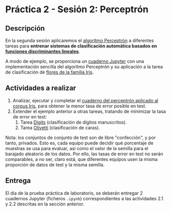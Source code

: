 # Práctica 2 - Sesión 2: Perceptrón

## Descripción

En la segunda sesión aplicaremos el [algoritmo Perceptrón](../../Teo/T3:%20Aprendizaje%20Supervisado:%20regresión%20logística/T3.2a%20Algoritmo%20Perceptrón.ipynb) a diferentes tareas para **entrenar sistemas de clasificación automática basados en [funciones discriminantes lineales](../../Teo/T3:%20Aprendizaje%20Supervisado:%20regresión%20logística/T3.1a%20Funciones%20discriminantes.ipynb)**.

A modo de ejemplo, se proporciona un [cuaderno Jupyter](./01_iris.ipynb) con una implementación sencilla del algoritmo Perceptrón y su
aplicación a la tarea de clasificación de [flores de la familia Iris](../P2.S1%20Entorno%20de%20trabajo%20+%20datasets/01_iris.ipynb).


## Actividades a realizar

1. Analizar, ejecutar y completar el [cuaderno del perceptrón aplicado al corpus Iris](./01_iris.ipynb), para obtener la menor tasa de error posible en test.
2. Extender el ejemplo anterior a otras tareas, tratando de minimizar la tasa de error en test:
    1. Tarea [Digits](../P2.S1%20Entorno%20de%20trabajo%20+%20datasets/02_digits.ipynb) (clasificación de dígitos manuscritos).
    1. Tarea [Olivetti](../P2.S1%20Entorno%20de%20trabajo%20+%20datasets/03_olivetti.ipynb) (clasificación de caras).

Nota: los conjuntos de conjunto de test son de libre "confección", y por tanto, privados. Esto es, cada equipo puede decidir qué porcentaje de muestras se usa para evaluar, así como el valor de la semilla para el barajado aleatorio de los datos. Por ello, las tasas de error en test no serán comparables, a no ser, claro está, que diferentes equipos usen la misma proporción de datos de test y la misma semilla.

## Entrega

El dia de la prueba práctica de laboratorio, se deberán entregar 2 cuadernos Jupyter (ficheros `.ipynb`) correspondientes a las actividades 2.1 y 2.2 descritas en la sección anterior. 